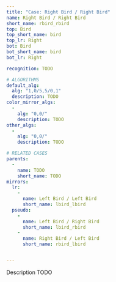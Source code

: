 ```yaml
---
title: "Case: Right Bird / Right Bird"
name: Right Bird / Right Bird
short_name: rbird_rbird
top: Bird
top_short_name: bird
top_lr: Right
bot: Bird
bot_short_name: bird
bot_lr: Right

recognition: TODO

# ALGORITHMS
default_alg:
  alg: "1,0/5,5/0,1"
  description: TODO
color_mirror_algs:
  -
    alg: "0,0/"
    description: TODO
other_algs:
  -
    alg: "0,0/"
    description: TODO

# RELATED CASES
parents:
  -
    name: TODO
    short_name: TODO
mirrors:
  lr:
    -
      name: Left Bird / Left Bird
      short_name: lbird_lbird
  pseudo:
    -
      name: Left Bird / Right Bird
      short_name: lbird_rbird
    -
      name: Right Bird / Left Bird
      short_name: rbird_lbird


---
```


Description TODO


